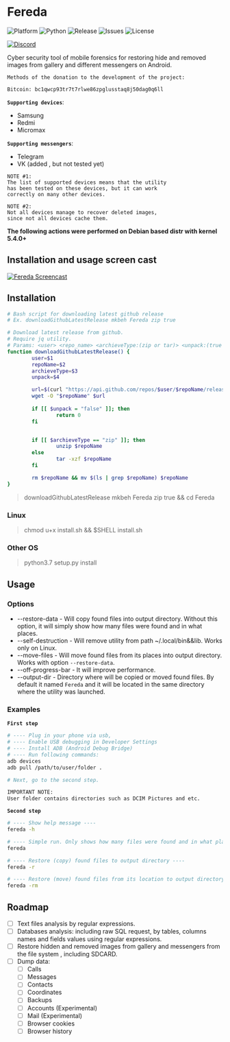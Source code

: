 # Fereda

![Platform](https://img.shields.io/badge/Platform-all-RED)
![Python](https://img.shields.io/badge/Python-3.7|3.8-BRIGHTGREEN)
![Release](https://img.shields.io/github/v/release/mkbeh/Fereda)
![Issues](https://img.shields.io/github/issues/mkbeh/Fereda)
![License](https://img.shields.io/badge/License-GPLv3.0-Yellow)

[![Discord](https://user-images.githubusercontent.com/7288322/34429117-c74dbd12-ecb8-11e7-896d-46369cd0de5b.png)](https://discord.gg/Ftaynpe)

Cyber security tool of mobile forensics for restoring hide and removed images from gallery and different messengers on Android.

```lang
Methods of the donation to the development of the project:

Bitcoin: bc1qwcp93tr7t7rlwe86zpglusstaq8j50dag0q6ll
```

**`Supporting devices`**:

* Samsung
* Redmi
* Micromax

**`Supporting messengers`**:

* Telegram
* VK (added , but not tested yet)

```lang
NOTE #1:
The list of supported devices means that the utility 
has been tested on these devices, but it can work 
correctly on many other devices.

NOTE #2:
Not all devices manage to recover deleted images, 
since not all devices cache them.
```

**The following actions were performed on Debian based
distr with kernel 5.4.0+**

## **Installation and usage screen cast**

[![Fereda Screencast](https://img.youtube.com/vi/9rh5tERPF40/0.jpg)](https://www.youtube.com/watch?v=9rh5tERPF40&t=191s)

## Installation

```bash
# Bash script for downloading latest github release
# Ex. downloadGithubLatestRelease mkbeh Fereda zip true

# Download latest release from github.
# Require jq utility.
# Params: <user> <repo_name> <archieveType:(zip or tar)> <unpack:(true or false)>
function downloadGithubLatestRelease() {
        user=$1
        repoName=$2
        archieveType=$3
        unpack=$4

        url=$(curl "https://api.github.com/repos/$user/$repoName/releases/latest" | jq -r ".${archieveType}ball_url")
        wget -O "$repoName" $url
         
        if [[ $unpack = "false" ]]; then
                return 0
        fi


        if [[ $archieveType == "zip" ]]; then
                unzip $repoName
        else
                tar -xzf $repoName
        fi

        rm $repoName && mv $(ls | grep $repoName) $repoName
}
```

> downloadGithubLatestRelease mkbeh Fereda zip true && cd Fereda

### **Linux**

> chmod u+x install.sh && $SHELL install.sh

### **Other OS**

> python3.7 setup.py install

## Usage

### **Options**

* --restore-data - Will copy found files into output directory. Without this option, it will simply show how many files were found and in what places.
* --self-destruction - Will remove utility from path ~/.local/bin&&lib. Works only on Linux.
* --move-files - Will move found files from its places into output directory. Works with option `--restore-data`.
* --off-progress-bar - It will improve performance.
* --output-dir - Directory where will be copied or moved found files. By default it named `Fereda` and it will be located in the same directory where the utility was launched.

### **Examples**

**`First step`**

```bash
# ---- Plug in your phone via usb,
# ---- Enable USB debugging in Developer Settings
# ---- Install ADB (Android Debug Bridge)
# ---- Run following commands:
adb devices
adb pull /path/to/user/folder .

# Next, go to the second step.

IMPORTANT NOTE:
User folder contains directories such as DCIM Pictures and etc.
```

**`Second step`**

```bash
# ---- Show help message ----
fereda -h

# ---- Simple run. Only shows how many files were found and in what places ----
fereda

# ---- Restore (copy) found files to output directory ----
fereda -r

# ---- Restore (move) found files from its location to output directory ----
fereda -rm
```

## Roadmap

* [ ] Text files analysis by regular expressions.
* [ ] Databases analysis: including raw SQL request, 
by tables, columns names and fields values using  regular expressions.
* [ ] Restore hidden and removed images from gallery and
messengers from the file system , including SDCARD.
* [ ] Dump data:
    * [ ] Calls
    * [ ] Messages
    * [ ] Contacts
    * [ ] Coordinates
    * [ ] Backups
    * [ ] Accounts (Experimental)
    * [ ] Mail     (Experimental)
    * [ ] Browser cookies
    * [ ] Browser history